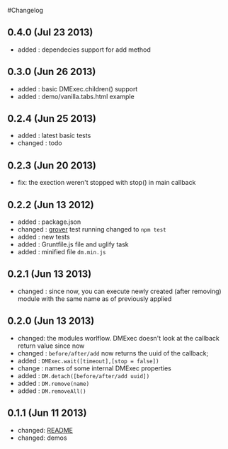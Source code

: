 #Changelog

## 0.4.0 (Jul 23 2013)
* added : dependecies support for add method

## 0.3.0 (Jun 26 2013)
* added : basic DMExec.children() support
* added : demo/vanilla.tabs.html example

## 0.2.4 (Jun 25 2013)
* added : latest basic tests
* changed : todo

## 0.2.3 (Jun 20 2013)
* fix: the exection weren't stopped with stop() in main callback

## 0.2.2 (Jun 13 2012)
* added : package.json
* changed : [grover][github-grover] test running changed to `npm test`
* added : new tests
* added : Gruntfile.js file and uglify task
* added : minified file `dm.min.js`

## 0.2.1 (Jun 13 2013)
* changed : since now, you can execute newly created (after removing) module with the same name as of previously applied

## 0.2.0 (Jun 13 2013)
* changed: the modules worlflow. DMExec doesn't look at the callback return value since now
* changed : `before/after/add` now returns the uuid of the callback;
* added : `DMExec.wait([timeout],[stop = false])`
* change : names of some internal DMExec properties
* added : `DM.detach([before/after/add uuid])`
* added : `DM.remove(name)`
* added : `DM.removeAll()`

## 0.1.1 (Jun 11 2013)
* changed: [README][readme]
* changed: demos

[readme]:README.md
[github-grover]:https://github.com/yui/grover
